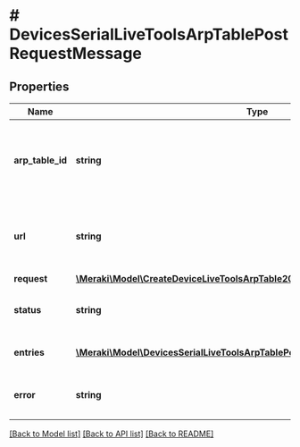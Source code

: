 # # DevicesSerialLiveToolsArpTablePostRequestMessage

## Properties

Name | Type | Description | Notes
------------ | ------------- | ------------- | -------------
**arp_table_id** | **string** | Id of the ARP table request. Used to check the status of the request. | [optional]
**url** | **string** | GET this url to check the status of your ARP table request. | [optional]
**request** | [**\Meraki\Model\CreateDeviceLiveToolsArpTable201ResponseRequest**](CreateDeviceLiveToolsArpTable201ResponseRequest.md) |  | [optional]
**status** | **string** | Status of the ARP table request. | [optional]
**entries** | [**\Meraki\Model\DevicesSerialLiveToolsArpTablePostRequestMessageEntriesInner[]**](DevicesSerialLiveToolsArpTablePostRequestMessageEntriesInner.md) | The ARP table entries | [optional]
**error** | **string** | An error message for a failed execution | [optional]

[[Back to Model list]](../../README.md#models) [[Back to API list]](../../README.md#endpoints) [[Back to README]](../../README.md)
